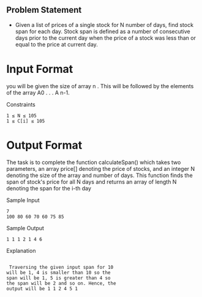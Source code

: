 ## Problem Statement  
- Given a list of prices of a single stock for N number of days, find stock span for each day. Stock span is defined as a number of consecutive days prior to the current day when the price of a stock was less than or equal to the price at current day.

# Input Format

you will be given the size of array n . This will be followed by the elements of the array A0  . . . A n-1.

Constraints
```
1 ≤ N ≤ 105
1 ≤ C[i] ≤ 105
```
# Output Format

The task is to complete the function calculateSpan() which takes two parameters, an array price[] denoting the price of stocks, and an integer N denoting the size of the array and number of days. This function finds the span of stock's price for all N days and returns an array of length N denoting the span for the i-th day

Sample Input
```
7
100 80 60 70 60 75 85
```
Sample Output
```
1 1 1 2 1 4 6
```
Explanation
```

 Traversing the given input span for 10 
will be 1, 4 is smaller than 10 so the 
span will be 1, 5 is greater than 4 so 
the span will be 2 and so on. Hence, the 
output will be 1 1 2 4 5 1
